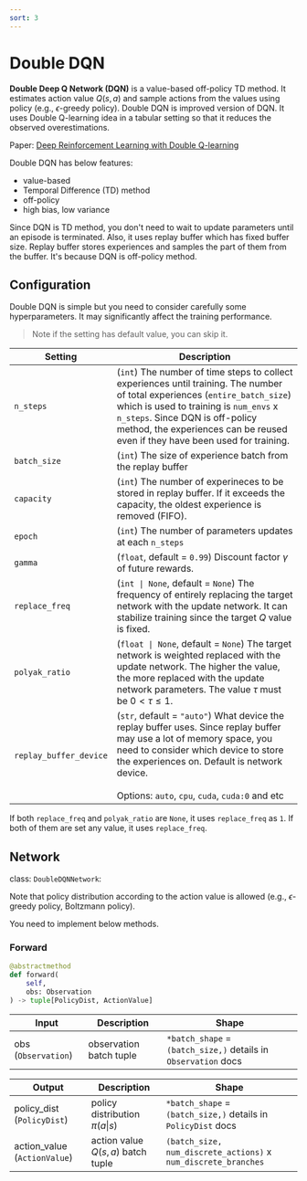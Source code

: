 ```yaml
---
sort: 3
---
```


# Double DQN

**Double Deep Q Network (DQN)** is a value-based off-policy TD method. It estimates action value $Q(s,a)$ and sample actions from the values using policy (e.g., $\epsilon$-greedy policy). Double DQN is improved version of DQN. It uses Double Q-learning idea in a tabular setting so that it reduces the observed overestimations. 

Paper: [Deep Reinforcement Learning with Double Q-learning](https://arxiv.org/abs/1509.06461)

Double DQN has below features:

* value-based
* Temporal Difference (TD) method
* off-policy
* high bias, low variance

Since DQN is TD method, you don't need to wait to update parameters until an episode is terminated. Also, it uses replay buffer which has fixed buffer size. Replay buffer stores experiences and samples the part of them from the buffer. It's because DQN is off-policy method.

## Configuration

Double DQN is simple but you need to consider carefully some hyperparameters. It may significantly affect the training performance.

> Note if the setting has default value, you can skip it.

|Setting|Description|
|---|---|
|`n_steps`|(`int`) The number of time steps to collect experiences until training. The number of total experiences (`entire_batch_size`) which is used to training is `num_envs` x `n_steps`. Since DQN is off-policy method, the experiences can be reused even if they have been used for training.|
|`batch_size`|(`int`) The size of experience batch from the replay buffer|
|`capacity`|(`int`) The number of experineces to be stored in replay buffer. If it exceeds the capacity, the oldest experience is removed (FIFO).|
|`epoch`|(`int`) The number of parameters updates at each `n_steps`|
|`gamma`|(`float`, default = `0.99`) Discount factor $\gamma$ of future rewards.|
|`replace_freq`|(`int \| None`, default = `None`) The frequency of entirely replacing the target network with the update network. It can stabilize training since the target $Q$ value is fixed. |
|`polyak_ratio`|(`float \| None`, default = `None`) The target network is weighted replaced with the update network. The higher the value, the more replaced with the update network parameters. The value $\tau$ must be $0 < \tau \leq 1$.|
|`replay_buffer_device`|(`str`, default = `"auto"`) What device the replay buffer uses. Since replay buffer may use a lot of memory space, you need to consider which device to store the experiences on. Default is network device. <br><br> Options: `auto`, `cpu`, `cuda`, `cuda:0` and etc|

If both `replace_freq` and `polyak_ratio` are `None`, it uses `replace_freq` as `1`. If both of them are set any value, it uses `replace_freq`.

## Network

class: `DoubleDQNNetwork`:

Note that policy distribution according to the action value is allowed (e.g., $\epsilon$-greedy policy, Boltzmann policy).

You need to implement below methods.

### Forward

```python
@abstractmethod
def forward(
    self, 
    obs: Observation
) -> tuple[PolicyDist, ActionValue]
```

|Input|Description|Shape|
|---|---|---|
|obs (`Observation`)|observation batch tuple|`*batch_shape` = `(batch_size,)` details in `Observation` docs|

|Output|Description|Shape|
|---|---|---|
|policy_dist (`PolicyDist`)|policy distribution $\pi(a \vert s)$|`*batch_shape` = `(batch_size,)` details in `PolicyDist` docs|
|action_value (`ActionValue`)|action value $Q(s,a)$ batch tuple|`(batch_size, num_discrete_actions)` x `num_discrete_branches`|
